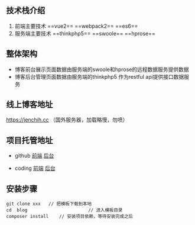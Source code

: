 ## 技术栈介绍
1. 前端主要技术 ==vue2== ==webpack2== ==es6== 
2. 服务端主要技术 ==thinkphp5== ==swoole== ==hprose==

## 整体架构
- 博客前台展示页面数据由服务端的swoole和hprose的远程数据服务提供数据
- 博客后台管理页面数据由服务端的thinkphp5 作为restful api提供接口数据服务

## 线上博客地址 
https://jenchih.cc   （国外服务器，加载略慢，勿喷）

## 项目托管地址
- github [前端](https://github.com/jenchih/vue2)  [后台](https://github.com/jenchih/blog)

- coding [前端](https://coding.net/u/jenchih/p/vue/git)  [后台](https://coding.net/u/jenchih/p/blog/git)

## 安装步骤
	git clone xxx	// 把模板下载到本地
	cd 	blog		               // 进入模板目录
	composer install	// 安装项目依赖，等待安装完成之后

